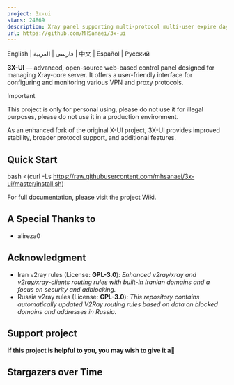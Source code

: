 ```yaml
---
project: 3x-ui
stars: 24869
description: Xray panel supporting multi-protocol multi-user expire day & traffic & IP limit (Vmess, Vless, Trojan, ShadowSocks, Wireguard, Tunnel, Mixed, HTTP) 
url: https://github.com/MHSanaei/3x-ui
---
```


English | فارسی | العربية | 中文 | Español | Русский

**3X-UI** — advanced, open-source web-based control panel designed for managing Xray-core server. It offers a user-friendly interface for configuring and monitoring various VPN and proxy protocols.

Important

This project is only for personal using, please do not use it for illegal purposes, please do not use it in a production environment.

As an enhanced fork of the original X-UI project, 3X-UI provides improved stability, broader protocol support, and additional features.

Quick Start
-----------

bash <(curl -Ls https://raw.githubusercontent.com/mhsanaei/3x-ui/master/install.sh)

For full documentation, please visit the project Wiki.

A Special Thanks to
-------------------

-   alireza0

Acknowledgment
--------------

-   Iran v2ray rules (License: **GPL-3.0**): _Enhanced v2ray/xray and v2ray/xray-clients routing rules with built-in Iranian domains and a focus on security and adblocking._
-   Russia v2ray rules (License: **GPL-3.0**): _This repository contains automatically updated V2Ray routing rules based on data on blocked domains and addresses in Russia._

Support project
---------------

**If this project is helpful to you, you may wish to give it a**🌟

  

Stargazers over Time
--------------------
